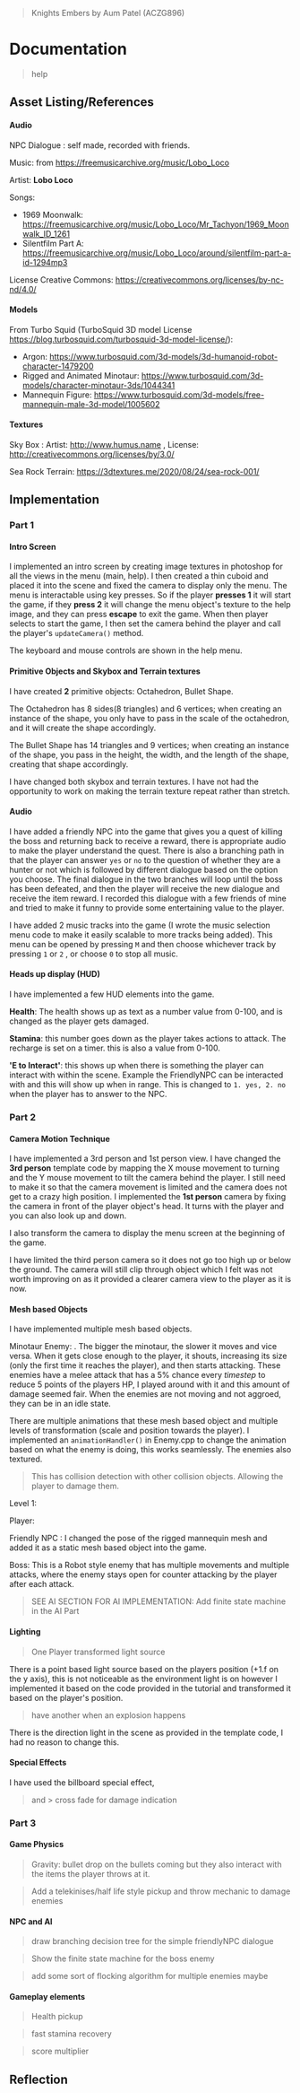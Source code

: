 > Knights Embers by Aum Patel (ACZG896)

# Documentation

> help

## Asset Listing/References

#### Audio

NPC Dialogue : self made, recorded with friends.

Music: from https://freemusicarchive.org/music/Lobo_Loco

Artist: **Lobo Loco**

Songs: 
- 1969 Moonwalk: https://freemusicarchive.org/music/Lobo_Loco/Mr_Tachyon/1969_Moonwalk_ID_1261
- Silentfilm Part A: https://freemusicarchive.org/music/Lobo_Loco/around/silentfilm-part-a-id-1294mp3

License Creative Commons: https://creativecommons.org/licenses/by-nc-nd/4.0/

#### Models

From Turbo Squid (TurboSquid 3D model License https://blog.turbosquid.com/turbosquid-3d-model-license/):

- Argon: https://www.turbosquid.com/3d-models/3d-humanoid-robot-character-1479200
- Rigged and Animated Minotaur: https://www.turbosquid.com/3d-models/character-minotaur-3ds/1044341
- Mannequin Figure: https://www.turbosquid.com/3d-models/free-mannequin-male-3d-model/1005602

#### Textures  

Sky Box : Artist: http://www.humus.name , License: http://creativecommons.org/licenses/by/3.0/

Sea Rock Terrain: https://3dtextures.me/2020/08/24/sea-rock-001/



## Implementation

### Part 1

#### Intro Screen

I implemented an intro screen by creating image textures in photoshop for all the views in the menu (main, help). I then created a thin cuboid and placed it into the scene and fixed the camera to display only the menu. The menu is interactable using key presses. So if the player **presses 1** it will start the game, if they **press 2** it will change the menu object's texture to the help image, and they can press **escape** to exit the game. When then player selects to start the game, I then set the camera behind the player and call the player's ```updateCamera()``` method.

The keyboard and mouse controls are shown in the help menu.

#### Primitive Objects and Skybox and Terrain textures

I have created **2** primitive objects: Octahedron, Bullet Shape.

The Octahedron has 8 sides(8 triangles) and 6 vertices; when creating an instance of the shape, you only have to pass in the scale of the octahedron, and it will create the shape accordingly.

<ADD USES AND TRANSFORMATIONS>

The Bullet Shape has 14 triangles and 9 vertices; when creating an instance of the shape, you pass in the height, the width, and the length of the shape, creating that shape accordingly.

<ADD USES AND TRANSFORMATIONS>

<ADD ANOTHER PRIMITIVE AND CHANGE FIRST LINE>

I have changed both skybox and terrain textures. I have not had the opportunity to work on making the terrain texture repeat rather than stretch.

#### Audio

I have added a friendly NPC into the game that gives you a quest of killing the boss and returning back to receive a reward, there is appropriate audio to make the player understand the quest. There is also a branching path in that the player can answer `yes` or `no` to the question of whether they are a hunter or not which is followed by different dialogue based on the option you choose. The final dialogue in the two branches will loop until the boss has been defeated, and then the player will receive the new dialogue and receive the item reward. I recorded this dialogue with a few friends of mine and tried to make it funny to provide some entertaining value to the player.

I have added 2 music tracks into the game (I wrote the music selection menu code to make it easily scalable to more tracks being added). This menu can be opened by pressing `M` and then choose whichever track by pressing `1` or `2` , or choose `0` to stop all music. 

#### Heads up display (HUD)

I have implemented a few HUD elements into the game.

**Health**: The health shows up as text as a number value from 0-100, and is changed as the player gets damaged.

**Stamina**: this number goes down as the player takes actions to attack. The recharge is set on a timer. this is also a value from 0-100.

**'E to Interact'**: this shows up when there is something the player can interact with within the scene. Example the FriendlyNPC can be interacted with and this will show up when in range. This is changed to `1. yes, 2. no` when the player has to answer to the NPC.

### Part 2

#### Camera Motion Technique

I have implemented a 3rd person and 1st person view. I have changed the **3rd person** template code by mapping the X mouse movement to turning and the Y mouse movement to tilt the camera behind the player. I still need to make it so that the camera movement is limited and the camera does not get to a crazy high position. I implemented the **1st person** camera by fixing the camera in  front of the player object's head. It turns with the player and you can also look up and down.

I also transform the camera to display the menu screen at the beginning of the game.

I have limited the third person camera so it does not go too high up or below the ground. The camera will still clip through object which I felt was not worth improving on as it provided a clearer camera view to the player as it is now.

#### Mesh based Objects

I have implemented multiple mesh based objects.

Minotaur Enemy: <add the implemenation notes here>. The bigger the minotaur, the slower it moves and vice versa. When it gets close enough to the player, it shouts, increasing its size (only the first time it reaches the player), and then starts attacking. These enemies have a melee attack that has a 5% chance every *timestep* to reduce 5 points of the players HP,  I played around with it and this amount of damage seemed fair. When the enemies are not moving and not aggroed, they can be in an idle state. 

There are multiple animations that these mesh based object and multiple levels of transformation (scale and position towards the player). I implemented an `animationHandler()` in Enemy.cpp to change the animation based on what the enemy is doing, this works seamlessly. The enemies also textured.

>  This has collision detection with other collision objects. Allowing the player to damage them.

Level 1: 

Player: 

Friendly NPC : I changed the pose of the rigged mannequin mesh and added it as a static mesh based object into the game.

Boss: This is a Robot style enemy that has multiple movements and multiple attacks, where the enemy stays open for counter attacking by the player after each attack.

> SEE AI SECTION FOR AI IMPLEMENTATION: Add finite state machine in the AI Part

#### Lighting

> One Player transformed light source

There is a point based light source based on the players position (+1.f on the y axis), this is not noticeable as the environment light is on however I implemented it based on the code provided in the tutorial and transformed it based on the player's position.

> have another when an explosion happens 

There is the direction light in the scene as provided in the template code, I had no reason to change this.

#### Special Effects

I have used the billboard special effect, 

> and > cross fade for damage indication



### Part 3

#### Game Physics

> Gravity: bullet drop on the bullets coming but they also interact with the items the player throws at it.



> Add a telekinises/half life style pickup and throw mechanic to damage enemies



#### NPC and AI

> draw branching decision tree for the simple friendlyNPC dialogue



> Show the finite state machine for the boss enemy



> add some sort of flocking algorithm for multiple enemies maybe



#### Gameplay elements

> Health pickup

> fast stamina recovery

> score multiplier



## Reflection

